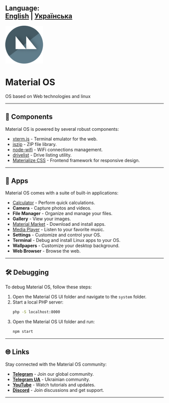 
**Language:**    
[English](README.md) | [Українська](README_UA.md)
---

<img src="system/img/branding.png" alt="Material OS Logo" width="120px" height="120px"></img>
# Material OS
<p>OS based on Web technologies and linux</p>


---

## 🚀 Components

Material OS is powered by several robust components:

- [xterm.js](https://xtermjs.org/) - Terminal emulator for the web.
- [jszip](https://stuk.github.io/jszip/) - ZIP file library.
- [node-wifi](https://github.com/friedrith/node-wifi) - WiFi connections management.
- [drivelist](https://github.com/balena-io-modules/drivelist) - Drive listing utility.
- [Materialize CSS](https://materializecss.com/) - Frontend framework for responsive design.

---

## 📱 Apps

Material OS comes with a suite of built-in applications:

- [Calculator](https://github.com/mkspcd/CalculatorJS) - Perform quick calculations.
- **Camera** - Capture photos and videos.
- **File Manager** - Organize and manage your files.
- **Gallery** - View your images.
- [Material Market](https://materialmarket.netlify.app/) - Download and install apps.
- [Media Player](https://github.com/DanilVusenko86/Google-Play-Music-Unoffical-Player) - Listen to your favorite music.
- **Settings** - Customize and control your OS.
- **Terminal** - Debug and install Linux apps to your OS.
- **Wallpapers** - Customize your desktop background.
- **Web Browser** - Browse the web.

---

## 🛠 Debugging

To debug Material OS, follow these steps:

1. Open the Material OS UI folder and navigate to the `system` folder.
2. Start a local PHP server:
   ```bash
   php -S localhost:8000
   ```
3. Open the Material OS UI folder and run:
   ```bash
   npm start
   ```

---

## 🌐 Links

Stay connected with the Material OS community:

- **[Telegram](https://t.me/inverterENG)** - Join our global community.
- **[Telegram UA](https://t.me/InverterTechUA)** - Ukrainian community.
- **[YouTube](https://www.youtube.com/@InverterWorkGroup)** - Watch tutorials and updates.
- **[Discord](https://discord.gg/tnpH4AAu)** - Join discussions and get support.

---

